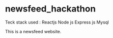 # newsfeed_hackathon

Teck stack used :
     Reactjs
     Node js
     Express js
     Mysql
     
This is a newsfeed website.
